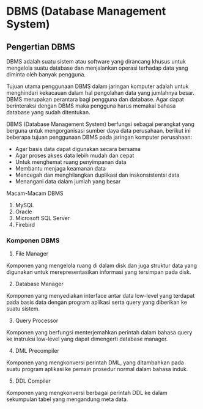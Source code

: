 # DBMS (Database Management System)

## Pengertian DBMS

DBMS adalah suatu sistem atau software yang dirancang khusus untuk mengelola suatu database dan menjalankan operasi terhadap data yang diminta oleh banyak pengguna.

Tujuan utama penggunaan DBMS dalam jaringan komputer adalah untuk menghindari kekacauan dalam hal pengolahan data yang jumlahnya besar. 
DBMS merupakan perantara bagi pengguna dan database. Agar dapat berinteraksi dengan DBMS maka pengguna harus memakai bahasa database yang sudah ditentukan.

DBMS (Database Management System) berfungsi sebagai perangkat yang berguna untuk mengorganisasi sumber daya data perusahaan. berikut ini beberapa tujuan penggunaan DBMS pada jaringan komputer perusahaan:
- Agar basis data dapat digunakan secara bersama
- Agar proses akses data lebih mudah dan cepat
- Untuk menghemat ruang penyimpanan data
- Membantu menjaga keamanan data
- Mencegah dan menghilangkan duplikasi dan inskonsistentsi data
- Menangani data dalam jumlah yang besar

Macam-Macam DBMS
1. MySQL
2. Oracle
3. Microsoft SQL Server
4. Firebird

### Komponen DBMS

1. File Manager

Komponen yang mengelola ruang di dalam disk dan juga struktur data yang digunakan untuk merepresentasikan informasi yang tersimpan pada disk.

2. Database Manager

Komponen yang menyediakan interface antar data low-level yang terdapat pada basis data dengan program aplikasi serta query yang diberikan ke suatu sistem.

3. Query Processor

Komponen yang berfungsi menterjemahkan perintah dalam bahasa query ke instruksi low-level yang dapat dimengerti database manager.

4. DML Precompiler

Komponen yang mengkonversi perintah DML, yang ditambahkan pada suatu program aplikasi ke pemain prosedur normal dalam bahasa induk.

5. DDL Compiler

Komponen yang mengkonversi berbagai perintah DDL ke dalam sekumpulan tabel yang mengandung meta data.